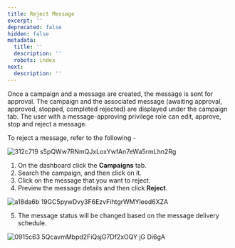 ```yaml
---
title: Reject Message
excerpt: ''
deprecated: false
hidden: false
metadata:
  title: ''
  description: ''
  robots: index
next:
  description: ''
---
```

Once a campaign and a message are created, the message is sent for approval. The campaign and the associated message (awaiting approval, approved, stopped, completed rejected) are displayed under the campaign tab. The user with a message-approving privilege role can edit, approve, stop and reject a message.

To reject a message, refer to the following -

![312c719 s5pQWw7RNmQJxLoxYwfAn7eWa5rmLhn2Rg](https://files.readme.io/312c719-s5pQWw7RNmQJxLoxYwfAn7eWa5rmLhn2Rg.png)

1. On the dashboard click the **Campaigns** tab.
2. Search the campaign, and then click on it.
3. Click on the message that you want to reject.
4. Preview the message details and then click **Reject**. 

![a18da6b 19GC5pywDvy3F6EzvFihtgrWMYleed6XZA](https://files.readme.io/a18da6b-19GC5pywDvy3F6EzvFihtgrWMYleed6XZA.png)

5. The message status will be changed based on the message delivery schedule.

![0915c63 5QcavmMbpd2FiQsjG7Df2xOQY jG Di6gA](https://files.readme.io/0915c63-5QcavmMbpd2FiQsjG7Df2xOQY-jG-Di6gA.png)